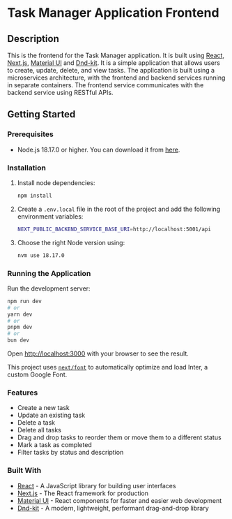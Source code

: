 # Task Manager Application Frontend

## Description

This is the frontend for the Task Manager application. It is built using [React](https://reactjs.org/), [Next.js](https://nextjs.org/), [Material UI](https://material-ui.com/) and [Dnd-kit](https://dndkit.com/). It is a simple application that allows users to create, update, delete, and view tasks. The application is built using a microservices architecture, with the frontend and backend services running in separate containers. The frontend service communicates with the backend service using RESTful APIs.

## Getting Started

### Prerequisites

-   Node.js 18.17.0 or higher. You can download it from [here](https://nodejs.org/en/download/).

### Installation

1. Install node dependencies:

    ```bash
    npm install
    ```

2. Create a `.env.local` file in the root of the project and add the following environment variables:

    ```bash
    NEXT_PUBLIC_BACKEND_SERVICE_BASE_URI=http://localhost:5001/api
    ```

3. Choose the right Node version using:

    ```bash
    nvm use 18.17.0
    ```

### Running the Application

Run the development server:

```bash
npm run dev
# or
yarn dev
# or
pnpm dev
# or
bun dev
```

Open [http://localhost:3000](http://localhost:3000) with your browser to see the result.

This project uses [`next/font`](https://nextjs.org/docs/basic-features/font-optimization) to automatically optimize and load Inter, a custom Google Font.

### Features

-   Create a new task
-   Update an existing task
-   Delete a task
-   Delete all tasks
-   Drag and drop tasks to reorder them or move them to a different status
-   Mark a task as completed
-   Filter tasks by status and description

### Built With

-   [React](https://reactjs.org/) - A JavaScript library for building user interfaces
-   [Next.js](https://nextjs.org/) - The React framework for production
-   [Material UI](https://material-ui.com/) - React components for faster and easier web development
-   [Dnd-kit](https://dndkit.com/) - A modern, lightweight, performant drag-and-drop library
